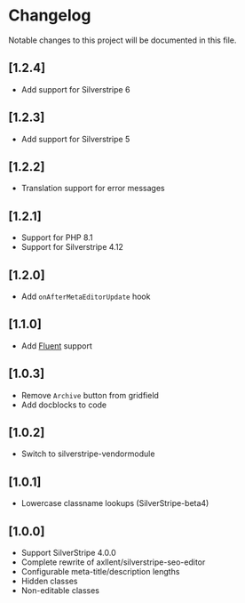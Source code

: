 # Changelog

Notable changes to this project will be documented in this file.

## [1.2.4]

- Add support for Silverstripe 6

## [1.2.3]

- Add support for Silverstripe 5

## [1.2.2]

- Translation support for error messages

## [1.2.1]

- Support for PHP 8.1
- Support for Silverstripe 4.12

## [1.2.0]

- Add `onAfterMetaEditorUpdate` hook

## [1.1.0]

- Add [Fluent](https://github.com/tractorcow-farm/silverstripe-fluent) support

## [1.0.3]

- Remove `Archive` button from gridfield
- Add docblocks to code

## [1.0.2]

- Switch to silverstripe-vendormodule

## [1.0.1]

- Lowercase classname lookups (SilverStripe-beta4)

## [1.0.0]

- Support SilverStripe 4.0.0
- Complete rewrite of axllent/silverstripe-seo-editor
- Configurable meta-title/description lengths
- Hidden classes
- Non-editable classes
